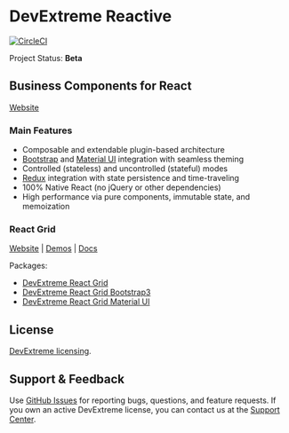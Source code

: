# DevExtreme Reactive

[![CircleCI](https://img.shields.io/circleci/project/github/DevExpress/devextreme-reactive/master.svg)](https://circleci.com/gh/DevExpress/devextreme-reactive)

Project Status: **Beta**

## Business Components for React

[Website](https://devexpress.github.io/devextreme-reactive/react/)

### Main Features

- Composable and extendable plugin-based architecture
- [Bootstrap](https://github.com/react-bootstrap/react-bootstrap) and [Material UI](https://github.com/callemall/material-ui) integration with seamless theming
- Controlled (stateless) and uncontrolled (stateful) modes
- [Redux](https://github.com/reactjs/redux/) integration with state persistence and time-traveling
- 100% Native React (no jQuery or other dependencies)
- High performance via pure components, immutable state, and memoization


### React Grid

[Website](https://devexpress.github.io/devextreme-reactive/react/grid/)
|
[Demos](https://devexpress.github.io/devextreme-reactive/react/grid/demos/)
|
[Docs](https://devexpress.github.io/devextreme-reactive/react/grid/docs/)

Packages:

- [DevExtreme React Grid](packages/dx-react-grid/README.md)
- [DevExtreme React Grid Bootstrap3](packages/dx-react-grid-bootstrap3/README.md)
- [DevExtreme React Grid Material UI](packages/dx-react-grid-material-ui/README.md)

## License

[DevExtreme licensing](https://js.devexpress.com/licensing/).

## Support & Feedback

Use [GitHub Issues](https://github.com/DevExpress/devextreme-reactive/issues) for reporting bugs, questions, and feature requests. If you own an active DevExtreme license, you can contact us at the [Support Center](https://www.devexpress.com/ask).
